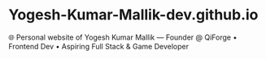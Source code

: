 # Yogesh-Kumar-Mallik-dev.github.io
🌐 Personal website of Yogesh Kumar Mallik — Founder @ QiForge • Frontend Dev • Aspiring Full Stack &amp; Game Developer
